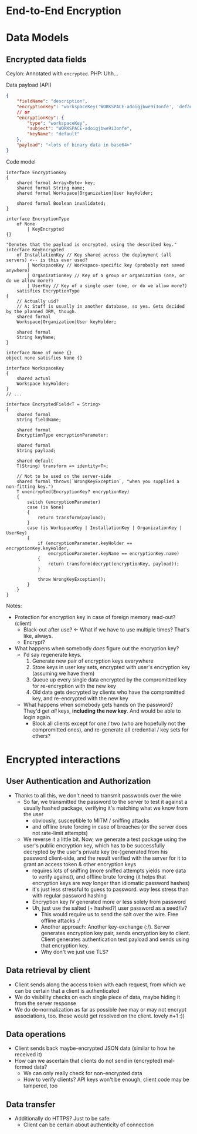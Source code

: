 End-to-End Encryption
=====================

Data Models
===========

Encrypted data fields
---------------------

Ceylon: Annotated with `encrypted`.
PHP: Uhh...

Data payload (API)
```json
{
    "fieldName": "description",
    "encryptionKey": "workspaceKey('WORKSPACE-adoigjbwe9i3onfe', 'default')",
    // or
    "encryptionKey": {
        "type": "workspaceKey",
        "subject": "WORKSPACE-adoigjbwe9i3onfe",
        "keyName": "default"
    },
    "payload": "<lots of binary data in base64>"
}
```

Code model
```ceylon
interface EncryptionKey
{
    shared formal Array<Byte> key;
    shared formal String name;
    shared formal Workspace|Organization|User keyHolder;

    shared formal Boolean invalidated;
}

interface EncryptionType
    of None
        | KeyEncrypted
{}

"Denotes that the payload is encrypted, using the described key."
interface KeyEncrypted
    of InstallationKey // Key shared across the deployment (all servers) <-- is this ever used?
        | WorkspaceKey // Workspace-specific key (probably not saved anywhere)
        | OrganizationKey // Key of a group or organization (one, or do we allow more?)
        | UserKey // Key of a single user (one, or do we allow more?)
    satisfies EncryptionType
{
    // Actually uid?
    // A: Stuff is usually in another database, so yes. Gets decided by the planned ORM, though.
    shared formal
    Workspace|Organization|User keyHolder;

    shared formal
    String keyName;
}

interface None of none {}
object none satisfies None {}

interface WorkspaceKey
{
    shared actual
    Workspace keyHolder;
}
// ...

interface EncryptedField<T = String>
{
    shared formal
    String fieldName;

    shared formal
    EncryptionType encryptionParameter;

    shared formal
    String payload;

    shared default
    T(String) transform => identity<T>;

    // Not to be used on the server-side
    shared formal throws(`WrongKeyException`, "when you supplied a non-fitting key.")
    T unencrypted(EncryptionKey? encryptionKey)
    {
        switch (encryptionParameter)
        case (is None)
        {
            return transform(payload);
        }
        case (is WorkspaceKey | InstallationKey | OrganizationKey | UserKey)
        {
            if (encryptionParameter.keyHolder == encryptionKey.keyHolder,
                encryptionParameter.keyName == encryptionKey.name)
            {
                return transform(decrypt(encryptionKey, payload));
            }

            throw WrongKeyException();
        }
    }
}
```

Notes:
 * Protection for encryption key in case of foreign memory read-out? (client)
    * Black-out after use? <- What if we have to use multiple times? That's like, always.
    * Encrypt?
 * What happens when somebody *does* figure out the encryption key?
    * I'd say regenerate keys.
        1. Generate new pair of encryption keys everywhere
        2. Store keys in user key sets, encrypted with user's encryption key (assuming we have them)
        3. Queue up every single data encrypted by the compromitted key for re-encryption with the new key
        4. Old data gets decrypted by clients who have the compromitted key, and re-encrypted with the new key
    * What happens when somebody gets hands on the password? They'd get *all* keys, **including the new key**. And would be able to login again.
        * Block all clients except for one / two (who are hopefully not the compromitted ones), and re-generate all credential / key sets for others?

Encrypted interactions
======================

User Authentication and Authorization
-------------------------------------

* Thanks to all this, we don't need to transmit passwords over the wire
    * So far, we transmitted the password to the server to test it against a usually hashed package, verifying it's matching what we know from the user
        * obviously, susceptible to MITM / sniffing attacks
        * and offline brute forcing in case of breaches (or the server does not rate-limit attempts)
    * We reverse it a little bit. Now, we generate a test package using the user's public encryption key, which has to be successfully decrypted by the user's private key (re-)generated from his password client-side, and the result verified with the server for it to grant an access token & other encryption keys
        * requires lots of sniffing (more sniffed attempts yields more data to verify against), and offline brute forcing (it helps that encryption keys are *way* longer than idiomatic password hashes)
        * it's just less stressful to guess to password. *way* less stress than with regular password hashing
        * Encryption key IV generated more or less solely from password
        * Uh, just use the salted (+ hashed?) user password as a seed/iv?
            * This would require us to send the salt over the wire. Free offline attacks :/
            * Another approach: Another key-exchange (:/). Server generates encryption key pair, sends encryption key to client. Client generates authentication test payload and sends using that encryption key.
            * Why don't we just use TLS?

Data retrieval by client
--------------------------

* Client sends along the access token with each request, from which we can be certain that a client is authenticated
* We do visibility checks on each single piece of data, maybe hiding it from the server response
* We do de-normalization as far as possible (we may or may not encrypt associations, too. those would get resolved on the client. lovely n+1 :))

Data operations
---------------

* Client sends back maybe-encrypted JSON data (similar to how he received it)
* How can we ascertain that clients do not send in (encrypted) mal-formed data?
  * We can only really check for non-encrypted data
  * How to verify clients? API keys won't be enough, client code may be tampered, too

Data transfer
-------------

* Additionally do HTTPS? Just to be safe.
  * Client can be certain about authenticity of connection
